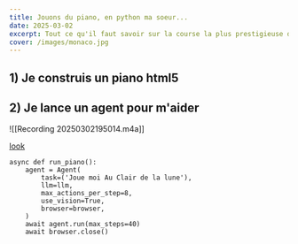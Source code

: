 ```yaml
---
title: Jouons du piano, en python ma soeur...
date: 2025-03-02
excerpt: Tout ce qu'il faut savoir sur la course la plus prestigieuse du calendrier F1
cover: /images/monaco.jpg
---
```



## 1) Je construis un piano html5 
## 2) Je lance un agent pour m'aider


![[Recording 20250302195014.m4a]]





[look](https://www.youtube.com/watch?v=I4CNwJ3zXso)



```
async def run_piano():
	agent = Agent(
		task=('Joue moi Au Clair de la lune'),
		llm=llm,
		max_actions_per_step=8,
		use_vision=True,
		browser=browser,
	)
	await agent.run(max_steps=40)
	await browser.close()
```



